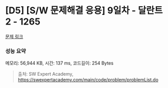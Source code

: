 # [D5] [S/W 문제해결 응용] 9일차 - 달란트2 - 1265 

[문제 링크](https://swexpertacademy.com/main/code/problem/problemDetail.do?contestProbId=AV18R8FKIvoCFAZN) 

### 성능 요약

메모리: 56,944 KB, 시간: 137 ms, 코드길이: 254 Bytes



> 출처: SW Expert Academy, https://swexpertacademy.com/main/code/problem/problemList.do